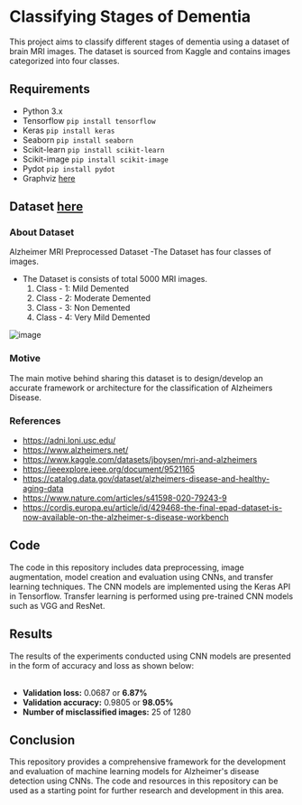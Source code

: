 # Classifying Stages of Dementia

This project aims to classify different stages of dementia using a dataset of brain MRI images. The dataset is sourced from Kaggle and contains images categorized into four classes.
## Requirements
- Python 3.x 
- Tensorflow   ```pip install tensorflow```
- Keras        ```pip install keras```
- Seaborn      ```pip install seaborn```
- Scikit-learn ```pip install scikit-learn```
- Scikit-image ```pip install scikit-image```
- Pydot        ```pip install pydot```
- Graphviz     [here](https://graphviz.gitlab.io/download/)




## Dataset [here](https://www.kaggle.com/datasets/tourist55/alzheimers-dataset-4-class-of-images)
### About Dataset
Alzheimer MRI Preprocessed Dataset 
-The Dataset has four classes of images.
- The Dataset is consists of total 5000 MRI images.
  1. Class - 1: Mild Demented 
  2. Class - 2: Moderate Demented 
  3. Class - 3: Non Demented 
  4. Class - 4: Very Mild Demented


![image](https://github.com/ChaimaaeMsaad/Data-Science/assets/171491301/62c451c5-ed9d-4499-b19d-dab109464de4)
 








     
### Motive
The main motive behind sharing this dataset is to design/develop an accurate framework or architecture for the classification of Alzheimers Disease.

### References

- https://adni.loni.usc.edu/
- https://www.alzheimers.net/
- https://www.kaggle.com/datasets/jboysen/mri-and-alzheimers
- https://ieeexplore.ieee.org/document/9521165
- https://catalog.data.gov/dataset/alzheimers-disease-and-healthy-aging-data
- https://www.nature.com/articles/s41598-020-79243-9
- https://cordis.europa.eu/article/id/429468-the-final-epad-dataset-is-now-available-on-the-alzheimer-s-disease-workbench


## Code
The code in this repository includes data preprocessing, image augmentation, model creation and evaluation using CNNs, and transfer learning techniques. The CNN models are implemented using the Keras API in Tensorflow. Transfer learning is performed using pre-trained CNN models such as VGG and ResNet.

## Results
The results of the experiments conducted using CNN models are presented in the form of accuracy and loss as shown below:<br></br>
- **Validation loss:** 0.0687 or **6.87%**
- **Validation accuracy:** 0.9805 or **98.05%**
- **Number of misclassified images:** 25 of 1280
## Conclusion
This repository provides a comprehensive framework for the development and evaluation of machine learning models for Alzheimer's disease detection using CNNs. The code and resources in this repository can be used as a starting point for further research and development in this area.
